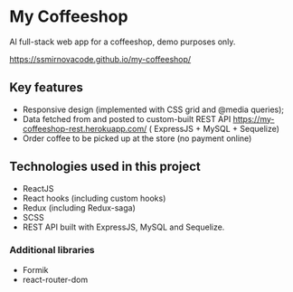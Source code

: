 # My Coffeeshop 

Al full-stack web app for a coffeeshop, demo purposes only.

https://ssmirnovacode.github.io/my-coffeeshop/

## Key features
- Responsive design (implemented with CSS grid and @media queries);
- Data fetched from and posted to custom-built REST API https://my-coffeeshop-rest.herokuapp.com/ ( ExpressJS + MySQL + Sequelize)
- Order coffee to be picked up at the store (no payment online)

## Technologies used in this project
 - ReactJS
 - React hooks (including custom hooks)
 - Redux (including Redux-saga)
 - SCSS
 - REST API built with ExpressJS, MySQL and Sequelize.

### Additional libraries
 - Formik
 - react-router-dom


